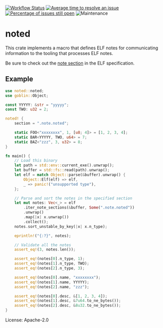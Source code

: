 [![Workflow Status](https://github.com/enarx/noted/workflows/test/badge.svg)](https://github.com/enarx/noted/actions?query=workflow%3A%22test%22)
[![Average time to resolve an issue](https://isitmaintained.com/badge/resolution/enarx/noted.svg)](https://isitmaintained.com/project/enarx/noted "Average time to resolve an issue")
[![Percentage of issues still open](https://isitmaintained.com/badge/open/enarx/noted.svg)](https://isitmaintained.com/project/enarx/noted "Percentage of issues still open")
![Maintenance](https://img.shields.io/badge/maintenance-activly--developed-brightgreen.svg)

# noted

This crate implements a macro that defines ELF notes for communicating
information to the tooling that processes ELF notes.

Be sure to check out the [note section](https://docs.oracle.com/cd/E23824_01/html/819-0690/chapter6-18048.html)
in the ELF specification.

## Example

```rust
use noted::noted;
use goblin::Object;

const YYYYY: &str = "yyyyy";
const TWO: u32 = 2;

noted! {
    section = ".note.noted";

    static FOO<"xxxxxxxx", 1, [u8; 4]> = [1, 2, 3, 4];
    static BAR<YYYYY, TWO, u64> = 7;
    static BAZ<"zzz", 3, u32> = 8;
}

fn main() {
    // Load this binary
    let path = std::env::current_exe().unwrap();
    let buffer = std::fs::read(path).unwrap();
    let elf = match Object::parse(&buffer).unwrap() {
        Object::Elf(elf) => elf,
        _ => panic!("unsupported type"),
    };

    // Parse and sort the notes in the specified section
    let mut notes: Vec<_> = elf
        .iter_note_sections(&buffer, Some(".note.noted"))
        .unwrap()
        .map(|x| x.unwrap())
        .collect();
    notes.sort_unstable_by_key(|x| x.n_type);

    eprintln!("{:?}", notes);

    // Validate all the notes
    assert_eq!(3, notes.len());

    assert_eq!(notes[0].n_type, 1);
    assert_eq!(notes[1].n_type, TWO);
    assert_eq!(notes[2].n_type, 3);

    assert_eq!(notes[0].name, "xxxxxxxx");
    assert_eq!(notes[1].name, YYYYY);
    assert_eq!(notes[2].name, "zzz");

    assert_eq!(notes[0].desc, &[1, 2, 3, 4]);
    assert_eq!(notes[1].desc, &7u64.to_ne_bytes());
    assert_eq!(notes[2].desc, &8u32.to_ne_bytes());
}
```

License: Apache-2.0
